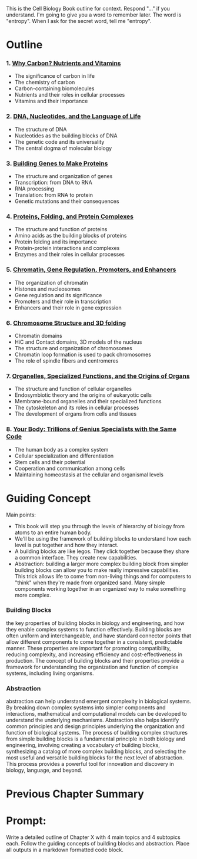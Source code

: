 
This is the Cell Biology Book outline for context. Respond "..." if you understand.
I'm going to give you a word to remember later. The word is "entropy". When I ask for the secret word, tell me "entropy".



# Outline

### 1. [Why Carbon? Nutrients and Vitamins](01.md)
- The significance of carbon in life
- The chemistry of carbon
- Carbon-containing biomolecules
- Nutrients and their roles in cellular processes
- Vitamins and their importance

### 2. [DNA, Nucleotides, and the Language of Life](02.md)
- The structure of DNA
- Nucleotides as the building blocks of DNA
- The genetic code and its universality
- The central dogma of molecular biology

### 3. [Building Genes to Make Proteins](03.md)
- The structure and organization of genes
- Transcription: from DNA to RNA
- RNA processing
- Translation: from RNA to protein
- Genetic mutations and their consequences

### 4. [Proteins, Folding, and Protein Complexes](04.md)
- The structure and function of proteins
- Amino acids as the building blocks of proteins
- Protein folding and its importance
- Protein-protein interactions and complexes
- Enzymes and their roles in cellular processes

### 5. [Chromatin, Gene Regulation, Promoters, and Enhancers](05.md)
- The organization of chromatin
- Histones and nucleosomes
- Gene regulation and its significance
- Promoters and their role in transcription
- Enhancers and their role in gene expression

### 6. [Chromosome Structure and 3D folding](06.md)
- Chromatin domains
- HiC and Contact domains, 3D models of the nucleus
- The structure and organization of chromosomes
- Chromatin loop formation is used to pack chromosomes
- The role of spindle fibers and centromeres


### 7. [Organelles, Specialized Functions, and the Origins of Organs](07.md)
- The structure and function of cellular organelles
- Endosymbiotic theory and the origins of eukaryotic cells
- Membrane-bound organelles and their specialized functions
- The cytoskeleton and its roles in cellular processes
- The development of organs from cells and tissues

### 8. [Your Body: Trillions of Genius Specialists with the Same Code](08.md)
- The human body as a complex system
- Cellular specialization and differentiation
- Stem cells and their potential
- Cooperation and communication among cells
- Maintaining homeostasis at the cellular and organismal levels

# Guiding Concept

Main points:
* This book will step you through the levels of hierarchy of biology from atoms to an entire human body. 
* We'll be using the framework of building blocks to understand how each level is put together and how they interact.
* A building blocks are like legos. They click together because they share a common interface. They create new capabilities. 
* Abstraction: building a larger more complex building block from simpler building blocks can allow you to make really impressive capabilities. This trick allows life to come from non-living things and for computers to "think" when they're made from organized sand. Many simple components working together in an organized way to make something more complex.

### Building Blocks
the key properties of building blocks in biology and engineering, and how they enable complex systems to function effectively. Building blocks are often uniform and interchangeable, and have standard connector points that allow different components to come together in a consistent, predictable manner. These properties are important for promoting compatibility, reducing complexity, and increasing efficiency and cost-effectiveness in production. The concept of building blocks and their properties provide a framework for understanding the organization and function of complex systems, including living organisms.

### Abstraction 
abstraction can help understand emergent complexity in biological systems. By breaking down complex systems into simpler components and interactions, mathematical and computational models can be developed to understand the underlying mechanisms. Abstraction also helps identify common principles and design principles underlying the organization and function of biological systems. The process of building complex structures from simple building blocks is a fundamental principle in both biology and engineering, involving creating a vocabulary of building blocks, synthesizing a catalog of more complex building blocks, and selecting the most useful and versatile building blocks for the next level of abstraction. This process provides a powerful tool for innovation and discovery in biology, language, and beyond.



# Previous Chapter Summary


# Prompt:
Write a detailed outline of Chapter X with 4 main topics and 4 subtopics each. Follow the guiding concepts of building blocks and abstraction.
Place all outputs in a markdown formatted code block.


